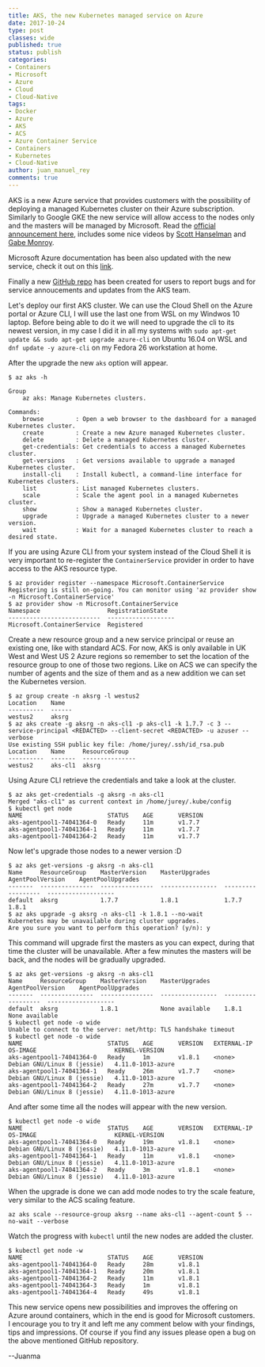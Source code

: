 ```yaml
---
title: AKS, the new Kubernetes managed service on Azure
date: 2017-10-24
type: post
classes: wide
published: true
status: publish
categories:
- Containers
- Microsoft
- Azure
- Cloud
- Cloud-Native
tags:
- Docker
- Azure
- AKS
- ACS
- Azure Container Service
- Containers
- Kubernetes
- Cloud-Native
author: juan_manuel_rey
comments: true
---
```


AKS is a new Azure service that provides customers with the possibility of deploying a managed Kubernetes cluster on their Azure subscription. Similarly to Google GKE the new service will allow access to the nodes only and the masters will be managed by Microsoft. Read the [official announcement here](https://azure.microsoft.com/en-us/blog/introducing-azure-container-service-aks-managed-kubernetes-and-azure-container-registry-geo-replication/), includes some nice videos by [Scott Hanselman](https://twitter.com/shanselman) and [Gabe Monroy](https://twitter.com/gabrtv).

Microsoft Azure documentation has been also updated with the new service, check it out on this [link](https://docs.microsoft.com/en-us/azure/aks/).

Finally a new [GitHub repo](https://github.com/Azure/AKS) has been created for users to report bugs and for service annoucements and updates from the AKS team.

Let's deploy our first AKS cluster. We can use the Cloud Shell on the Azure portal or Azure CLI, I will use the last one from WSL on my Windwos 10 laptop. Before being able to do it we will need to upgrade the cli to its newest version, in my case I did it in all my systems with `sudo apt-get update && sudo apt-get upgrade azure-cli` on Ubuntu 16.04 on WSL and `dnf update -y azure-cli` on my Fedora 26 workstation at home.

After the upgrade the new `aks` option will appear.

```text
$ az aks -h

Group
    az aks: Manage Kubernetes clusters.

Commands:
    browse         : Open a web browser to the dashboard for a managed Kubernetes cluster.
    create         : Create a new Azure managed Kubernetes cluster.
    delete         : Delete a managed Kubernetes cluster.
    get-credentials: Get credentials to access a managed Kubernetes cluster.
    get-versions   : Get versions available to upgrade a managed Kubernetes cluster.
    install-cli    : Install kubectl, a command-line interface for Kubernetes clusters.
    list           : List managed Kubernetes clusters.
    scale          : Scale the agent pool in a managed Kubernetes cluster.
    show           : Show a managed Kubernetes cluster.
    upgrade        : Upgrade a managed Kubernetes cluster to a newer version.
    wait           : Wait for a managed Kubernetes cluster to reach a desired state.
```

If you are using Azure CLI from your system instead of the Cloud Shell it is very important to re-register the `ContainerService` provider in order to have access to the AKS resource type.

```text
$ az provider register --namespace Microsoft.ContainerService
Registering is still on-going. You can monitor using 'az provider show -n Microsoft.ContainerService'
$ az provider show -n Microsoft.ContainerService
Namespace                   RegistrationState
--------------------------  -------------------
Microsoft.ContainerService  Registered
```

Create a new resource group and a new service principal or reuse an existing one, like with standard ACS. For now, AKS is only available in UK West and West US 2 Azure regions so remember to set the location of the resource group to one of those two regions. Like on ACS we can specify the number of agents and the size of them and as a new addition we can set the Kubernetes version.

```text
$ az group create -n aksrg -l westus2
Location    Name
----------  ------
westus2     aksrg
$ az aks create -g aksrg -n aks-cl1 -p aks-cl1 -k 1.7.7 -c 3 --service-principal <REDACTED> --client-secret <REDACTED> -u azuser --verbose
Use existing SSH public key file: /home/jurey/.ssh/id_rsa.pub
Location    Name     ResourceGroup
----------  -------  ---------------
westus2     aks-cl1  aksrg
```

Using Azure CLI retrieve the credentials and take a look at the cluster.

```text
$ az aks get-credentials -g aksrg -n aks-cl1
Merged "aks-cl1" as current context in /home/jurey/.kube/config
$ kubectl get node
NAME                        STATUS    AGE       VERSION
aks-agentpool1-74041364-0   Ready     11m       v1.7.7
aks-agentpool1-74041364-1   Ready     11m       v1.7.7
aks-agentpool1-74041364-2   Ready     11m       v1.7.7
```

Now let's upgrade those nodes to a newer version :D

```text
$ az aks get-versions -g aksrg -n aks-cl1
Name     ResourceGroup    MasterVersion    MasterUpgrades    AgentPoolVersion    AgentPoolUpgrades
-------  ---------------  ---------------  ----------------  ------------------  -------------------
default  aksrg            1.7.7            1.8.1             1.7.7               1.8.1
$ az aks upgrade -g aksrg -n aks-cl1 -k 1.8.1 --no-wait
Kubernetes may be unavailable during cluster upgrades.
Are you sure you want to perform this operation? (y/n): y
```

This command will upgrade first the masters as you can expect, during that time the cluster will be unavailable. After a few minutes the masters will be back, and the nodes will be gradually upgraded.

```text
$ az aks get-versions -g aksrg -n aks-cl1
Name     ResourceGroup    MasterVersion    MasterUpgrades    AgentPoolVersion    AgentPoolUpgrades
-------  ---------------  ---------------  ----------------  ------------------  -------------------
default  aksrg            1.8.1            None available    1.8.1               None available
$ kubectl get node -o wide
Unable to connect to the server: net/http: TLS handshake timeout
$ kubectl get node -o wide
NAME                        STATUS    AGE       VERSION   EXTERNAL-IP   OS-IMAGE                      KERNEL-VERSION
aks-agentpool1-74041364-0   Ready     1m        v1.8.1    <none>        Debian GNU/Linux 8 (jessie)   4.11.0-1013-azure
aks-agentpool1-74041364-1   Ready     26m       v1.7.7    <none>        Debian GNU/Linux 8 (jessie)   4.11.0-1013-azure
aks-agentpool1-74041364-2   Ready     27m       v1.7.7    <none>        Debian GNU/Linux 8 (jessie)   4.11.0-1013-azure
```

And after some time all the nodes will appear with the new version.

```text
$ kubectl get node -o wide
NAME                        STATUS    AGE       VERSION   EXTERNAL-IP   OS-IMAGE                      KERNEL-VERSION
aks-agentpool1-74041364-0   Ready     19m       v1.8.1    <none>        Debian GNU/Linux 8 (jessie)   4.11.0-1013-azure
aks-agentpool1-74041364-1   Ready     11m       v1.8.1    <none>        Debian GNU/Linux 8 (jessie)   4.11.0-1013-azure
aks-agentpool1-74041364-2   Ready     3m        v1.8.1    <none>        Debian GNU/Linux 8 (jessie)   4.11.0-1013-azure
```

When the upgrade is done we can add mode nodes to try the scale feature, very similar to the ACS scaling feature.

```text
az aks scale --resource-group aksrg --name aks-cl1 --agent-count 5 --no-wait --verbose
```

Watch the progress with `kubectl` until the new nodes are added the cluster.

```text
$ kubectl get node -w
NAME                        STATUS    AGE       VERSION
aks-agentpool1-74041364-0   Ready     28m       v1.8.1
aks-agentpool1-74041364-1   Ready     20m       v1.8.1
aks-agentpool1-74041364-2   Ready     11m       v1.8.1
aks-agentpool1-74041364-3   Ready     1m        v1.8.1
aks-agentpool1-74041364-4   Ready     49s       v1.8.1
```

This new service opens new possibilities and improves the offering on Azure around containers, which in the end is good for Microsoft customers. I encourage you to try it and left me any comment below with your findings, tips and impressions. Of course if you find any issues please open a bug on the above mentioned GitHub repository.

--Juanma
